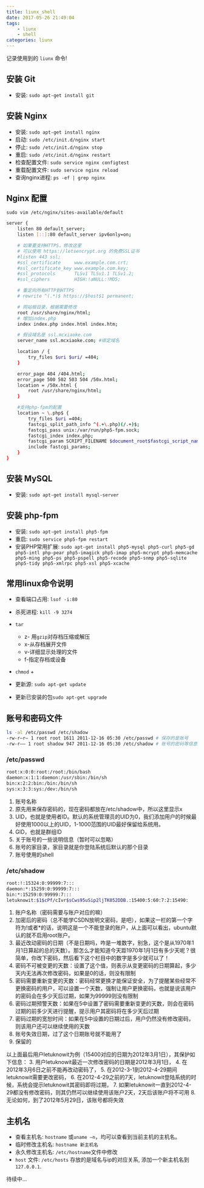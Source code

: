 ```yaml
---
title: liunx_shell
date: 2017-05-26 21:49:04
tags:
    - liunx
    - shell
categories: liunx
---
```


记录使用到的 `liunx` 命令!

<!-- more -->

## 安装 Git

- 安装: `sudo apt-get install git`

## 安装 Nginx

- 安装: `sudo apt-get install nginx`
- 启动: `sudo /etc/init.d/nginx start`
- 停止: `sudo /etc/init.d/nginx stop`
- 重启: `sudo /etc/init.d/nginx restart`
- 检查配置文件: `sudo service nginx configtest`
- 重载配置文件: `sudo service nginx reload`
- 查询nginx进程: `ps -ef | grep nginx`

## Nginx 配置

`sudo vim /etc/nginx/sites-available/default`

```bash
server {
    listen 80 default_server;
    listen [::]:80 default_server ipv6only=on;

    # 如果要支持HTTPS，修改这里
    # 可以使用 https://letsencrypt.org 的免费SSL证书
    #listen 443 ssl;
    #ssl_certificate     www.example.com.crt;
    #ssl_certificate_key www.example.com.key;
    #ssl_protocols       TLSv1 TLSv1.1 TLSv1.2;
    #ssl_ciphers         HIGH:!aNULL:!MD5;

    # 重定向所有HTTP到HTTPS
    # rewrite ^(.*)$ https://$host$1 permanent;

    # 网站根目录，根据需要修改
    root /usr/share/nginx/html;
    # 增加index.php
    index index.php index.html index.htm;

    # 假设域名是 ssl.mcxiaoke.com
    server_name ssl.mcxiaoke.com; #绑定域名

    location / {
        try_files $uri $uri/ =404;
    }

    error_page 404 /404.html;
    error_page 500 502 503 504 /50x.html;
    location = /50x.html {
        root /usr/share/nginx/html;
    }

    #支持php-fpm的配置
    location ~ \.php$ {
        try_files $uri =404;
        fastcgi_split_path_info ^(.+\.php)(/.+)$;
        fastcgi_pass unix:/var/run/php5-fpm.sock;
        fastcgi_index index.php;
        fastcgi_param SCRIPT_FILENAME $document_root$fastcgi_script_name;
        include fastcgi_params;
    }
}
```

## 安装 MySQL

- 安装: `sudo apt-get install mysql-server`

## 安装 php-fpm

- 安装: `sudo apt-get install php5-fpm`
- 重启: `sudo service php5-fpm restart`
- 安装PHP常用扩展: `sudo apt-get install php5-mysql php5-curl php5-gd php5-intl php-pear php5-imagick php5-imap php5-mcrypt php5-memcache php5-ming php5-ps php5-pspell php5-recode php5-snmp php5-sqlite php5-tidy php5-xmlrpc php5-xsl php5-xcache`

## 常用linux命令说明

- 查看端口占用: `lsof -i:80`
- 杀死进程: `kill -9 3274`
- `tar`
    + z- 用`gzip`对存档压缩或解压
    + x-从存档展开文件
    + v-详细显示处理的文件
    + f-指定存档或设备
- `chmod`
    +

- 更新源: `sudo apt-get update`
- 更新已安装的包`sudo apt-get upgrade`

## 账号和密码文件

```bash
ls -al /etc/passwd /etc/shadow
-rw-r–r– 1 root root 1611 2011-12-16 05:30 /etc/passwd # 保存的是账号
-rw-r—– 1 root shadow 947 2011-12-16 05:30 /etc/shadow # 账号的密码等信息
```

### /etc/passwd

```bash
root:x:0:0:root:/root:/bin/bash
daemon:x:1:1:daemon:/usr/sbin:/bin/sh
bin:x:2:2:bin:/bin:/bin/sh
sys:x:3:3:sys:/dev:/bin/sh
```

1. 账号名称
2. 原先用来保存密码的，现在密码都放在/etc/shadow中，所以这里显示x
3. UID，也就是使用者ID。默认的系统管理员的UID为0，我们添加用户的时候最好使用1000以上的UID，1-1000范围的UID最好保留给系统用。
4. GID，也就是群组ID
5. 关于账号的一些说明信息（暂时可以忽略）
6. 账号的家目录，家目录就是你登陆系统后默认的那个目录
7. 账号使用的shell

### /etc/shadow

```bash
root:!:15324:0:99999:7:::
daemon:*:15259:0:99999:7:::
bin:*:15259:0:99999:7:::
letuknowit:$1$cPf/cIvr$sCws95uSip2ljTK052DDB.:15400:5:60:7:2:15490:
```

1. 账户名称（密码需要与账户对应的嘛）
2. 加密后的密码（总不能学CSDN放明文密码，是吧），如果这一栏的第一个字符为!或者*的话，说明这是一个不能登录的账户，从上面可以看出，ubuntu默认的就不启用root账户。
3. 最近改动密码的日期（不是日期吗，咋是一堆数字，别急，这个是从1970年1月1日算起的总的天数）。那怎么才能知道今天距1970年1月1日有多少天呢？很简单，你改下密码，然后看下这个栏目中的数字是多少就可以了！
4. 密码不可被变更的天数：设置了这个值，则表示从变更密码的日期算起，多少天内无法再次修改密码，如果是0的话，则没有限制
5. 密码需要重新变更的天数：密码经常更换才能保证安全，为了提醒某些经常不更换密码的用户，可以设置一个天数，强制让用户更换密码，也就是说该用户的密码会在多少天后过期，如果为99999则没有限制
6. 密码过期预警天数：如果在5中设置了密码需要重新变更的天数，则会在密码过期的前多少天进行提醒，提示用户其密码将在多少天后过期
7. 密码过期的宽恕时间：如果在5中设置的日期过后，用户仍然没有修改密码，则该用户还可以继续使用的天数
8. 账号失效日期，过了这个日期账号就不能用了
9. 保留的

以上面最后用户letuknowit为例（15400对应的日期为2012年3月1日），其保护如下信息：
3. 用户letuknowit最近一次修改密码的日期是2012年3月1日，
4. 在2012年3月6日之前不能再改动密码了，
5. 在2012-3-1到2012-4-29期间letuknowit需要更改密码，
6. 在2012-4-29之前的7天，letuknowit登陆系统的时候，系统会提示letuknowit其密码即将过期，
7. 如果letuknowit一直到2012-4-29都没有修改密码，则其仍然可以继续使用该账户2天，2天后该账户将不可用
8. 无论如何，到了2012年5月29日，该账号都将失效

## 主机名

- 查看主机名: `hostname` 或`uname –n`，均可以查看到当前主机的主机名。
- 临时修改主机名: `hostname 新主机名`
- 永久修改主机名: `/etc/hostname`文件中修改
- `host` 文件: `/etc/hosts` 存放的是域名与ip的对应关系, 添加一个新主机名到`127.0.0.1`.


待续中...
